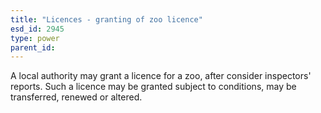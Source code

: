 ```yaml
---
title: "Licences - granting of zoo licence"
esd_id: 2945
type: power
parent_id:  
---
```


A local authority may grant a licence for a zoo, after consider inspectors' reports. Such a licence may be granted subject to conditions, may be transferred, renewed or altered.

